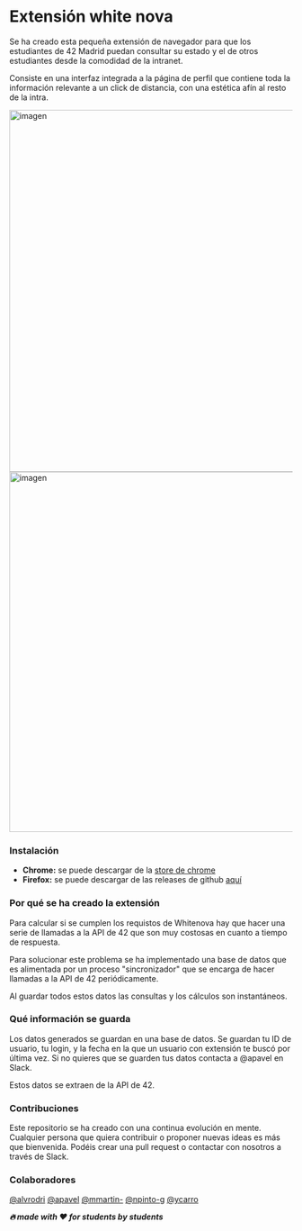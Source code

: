 # Extensión white nova

Se ha creado esta pequeña extensión de navegador para que los estudiantes de 42 Madrid puedan consultar su estado y el de otros estudiantes desde la comodidad de la intranet.

Consiste en una interfaz integrada a la página de perfil que contiene toda la información relevante a un click de distancia, con una estética afín al resto de la intra.

<img width="643" alt="imagen" src="https://user-images.githubusercontent.com/10995165/186650112-31ef14bd-c76a-4d1b-b2ed-6fb1e9ca2774.png">
<img width="640" alt="imagen" src="https://user-images.githubusercontent.com/10995165/186650160-3c5351ad-df19-476b-bc78-d4fca91e4a6d.png">


### Instalación

- **Chrome:** se puede descargar de la [store de chrome](https://chrome.google.com/webstore/detail/intra42nova/fnehnflgpiaemngoknikolkcgcigabhc)
- **Firefox:** se puede descargar de las releases de github [aquí](https://github.com/Bidijoe45/white-nova-extension/releases/latest/download/intra42whitenova-firefox.xpi)

### Por qué se ha creado la extensión
Para calcular si se cumplen los requistos de Whitenova hay que hacer una serie de llamadas a la API de 42 que son muy costosas en cuanto a tiempo de respuesta.

Para solucionar este problema se ha implementado una base de datos que es alimentada por un proceso "sincronizador" que se encarga de hacer llamadas a la API de 42 periódicamente.

Al guardar todos estos datos las consultas y los cálculos son instantáneos.

### Qué información se guarda

Los datos generados se guardan en una base de datos. Se guardan tu ID de usuario, tu login, y la fecha en la que un usuario con extensión te buscó por última vez. Si no quieres que se guarden tus datos contacta a @apavel en Slack.

Estos datos se extraen de la API de 42.

### Contribuciones

Este repositorio se ha creado con una continua evolución en mente. Cualquier persona que quiera contribuir o proponer nuevas ideas es más que bienvenida. Podéis crear una pull request o contactar con nosotros a través de Slack.

### Colaboradores

[@alvrodri](https://github.com/alvrodri)
[@apavel](https://github.com/Bidijoe45)
[@mmartin-](https://github.com/Mariomm-marti)
[@npinto-g](https://github.com/bororama)
[@ycarro](https://github.com/m00nbyt3)


___🔥 made with ❤ for students by students___
